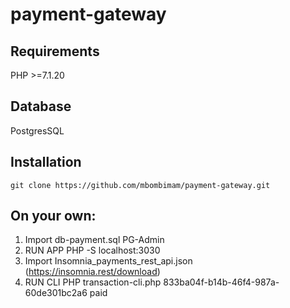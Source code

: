# payment-gateway

## Requirements
PHP >=7.1.20 

## Database 
PostgresSQL

## Installation
```
git clone https://github.com/mbombimam/payment-gateway.git
```

## On your own:
1. Import db-payment.sql PG-Admin
2. RUN APP PHP -S localhost:3030
3. Import Insomnia_payments_rest_api.json (https://insomnia.rest/download)
4. RUN CLI PHP transaction-cli.php 833ba04f-b14b-46f4-987a-60de301bc2a6 paid